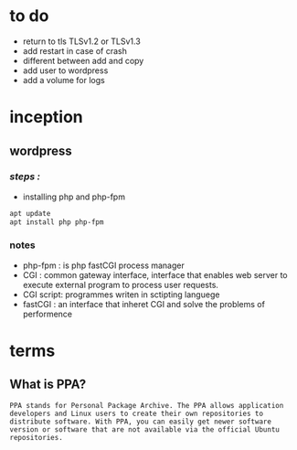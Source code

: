 # to do

- return to tls TLSv1.2 or TLSv1.3
- add restart in case of crash
- different between add and copy
- add user to wordpress
- add a volume for logs


# inception
## wordpress
### *steps :*

- installing php and php-fpm
```bash
apt update
apt install php php-fpm
```

### notes
- php-fpm : is php fastCGI process manager
- CGI : common gateway interface, interface that enables web server to execute external program to process user requests. 
- CGI script: programmes writen in sctipting languege
- fastCGI : an interface that inheret CGI and solve the problems of performence






# terms
## What is PPA?

    PPA stands for Personal Package Archive. The PPA allows application developers and Linux users to create their own repositories to distribute software. With PPA, you can easily get newer software version or software that are not available via the official Ubuntu repositories.